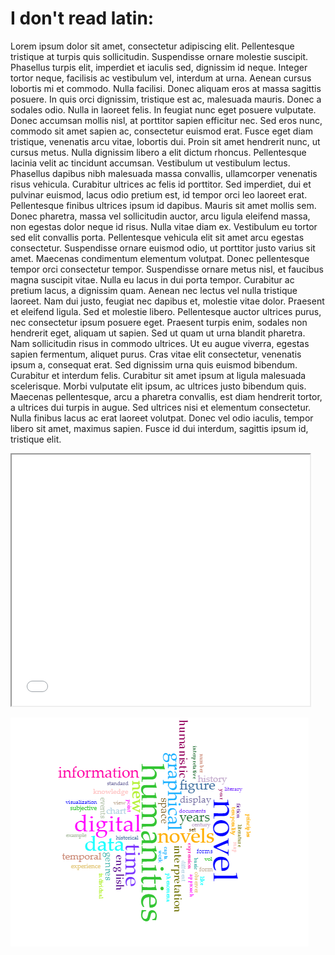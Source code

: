 # I don't read latin: 

Lorem ipsum dolor sit amet, consectetur adipiscing elit. Pellentesque tristique at turpis quis sollicitudin. Suspendisse ornare molestie suscipit. Phasellus turpis elit, imperdiet et iaculis sed, dignissim id neque. Integer tortor neque, facilisis ac vestibulum vel, interdum at urna. Aenean cursus lobortis mi et commodo. Nulla facilisi. Donec aliquam eros at massa sagittis posuere. In quis orci dignissim, tristique est ac, malesuada mauris. Donec a sodales odio. Nulla in laoreet felis. In feugiat nunc eget posuere vulputate. Donec accumsan mollis nisl, at porttitor sapien efficitur nec. Sed eros nunc, commodo sit amet sapien ac, consectetur euismod erat. Fusce eget diam tristique, venenatis arcu vitae, lobortis dui. Proin sit amet hendrerit nunc, ut cursus metus. Nulla dignissim libero a elit dictum rhoncus. Pellentesque lacinia velit ac tincidunt accumsan. Vestibulum ut vestibulum lectus. Phasellus dapibus nibh malesuada massa convallis, ullamcorper venenatis risus vehicula. Curabitur ultrices ac felis id porttitor. Sed imperdiet, dui et pulvinar euismod, lacus odio pretium est, id tempor orci leo laoreet erat. Pellentesque finibus ultrices ipsum id dapibus. Mauris sit amet mollis sem. Donec pharetra, massa vel sollicitudin auctor, arcu ligula eleifend massa, non egestas dolor neque id risus. Nulla vitae diam ex. Vestibulum eu tortor sed elit convallis porta. Pellentesque vehicula elit sit amet arcu egestas consectetur. Suspendisse ornare euismod odio, ut porttitor justo varius sit amet. Maecenas condimentum elementum volutpat. Donec pellentesque tempor orci consectetur tempor. Suspendisse ornare metus nisl, et faucibus magna suscipit vitae. Nulla eu lacus in dui porta tempor. Curabitur ac pretium lacus, a dignissim quam. Aenean nec lectus vel nulla tristique laoreet. Nam dui justo, feugiat nec dapibus et, molestie vitae dolor. Praesent et eleifend ligula. Sed et molestie libero. Pellentesque auctor ultrices purus, nec consectetur ipsum posuere eget. Praesent turpis enim, sodales non hendrerit eget, aliquam ut sapien. Sed ut quam ut urna blandit pharetra. Nam sollicitudin risus in commodo ultrices. Ut eu augue viverra, egestas sapien fermentum, aliquet purus. Cras vitae elit consectetur, venenatis ipsum a, consequat erat. Sed dignissim urna quis euismod bibendum. Curabitur et interdum felis. Curabitur sit amet ipsum at ligula malesuada scelerisque. Morbi vulputate elit ipsum, ac ultrices justo bibendum quis. Maecenas pellentesque, arcu a pharetra convallis, est diam hendrerit tortor, a ultrices dui turpis in augue. Sed ultrices nisi et elementum consectetur. Nulla finibus lacus ac erat laoreet volutpat. Donec vel odio iaculis, tempor libero sit amet, maximus sapien. Fusce id dui interdum, sagittis ipsum id, tristique elit. 

<iframe style='width: 477px; height: 402px;' src='//voyant-tools.org/tool/Cirrus/?visible=55&corpus=0962d185db8935de5de89d64fe340572'></iframe>

![](images/visual.png)
